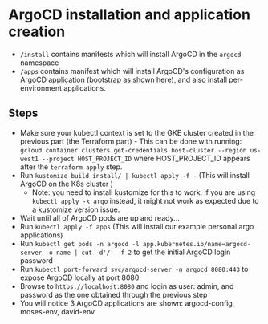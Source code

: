 # ArgoCD installation and application creation
* `/install` contains manifests which will install ArgoCD in the `argocd` namespace
* `/apps` contains manifest which will install ArgoCD's configuration as ArgoCD application ([bootstrap as shown here](https://argo-cd.readthedocs.io/en/stable/operator-manual/declarative-setup/#manage-argo-cd-using-argo-cd)), and also install per-environment applications.


## Steps
* Make sure your kubectl context is set to the GKE cluster created in the previous part (the Terraform part) - This can be done with running:
  `gcloud container clusters get-credentials host-cluster --region us-west1 --project HOST_PROJECT_ID` where HOST_PROJECT_ID appears after the `terraform apply` step.
* Run `kustomize build install/ | kubectl apply -f -` (This will install ArgoCD on the K8s cluster )
  * Note: you need to install kustomize for this to work. if you are using `kubectl apply -k argo` instead, it might not work as expected due to a kustomize version issue.
* Wait until all of ArgoCD pods are up and ready...
* Run `kubectl apply -f apps` (This will install our example personal argo applications)
* Run `kubectl get pods -n argocd -l app.kubernetes.io/name=argocd-server -o name | cut -d'/' -f 2` to get the initial ArgoCD login password
* Run `kubectl port-forward svc/argocd-server -n argocd 8080:443` to expose ArgoCD locally at port 8080
* Browse to `https://localhost:8080` and login as user: admin, and password as the one obtained through the previous step
* You will notice 3 ArgoCD applications are shown: argocd-config, moses-env, david-env

